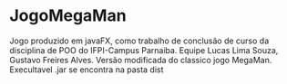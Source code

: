 # JogoMegaMan
Jogo produzido em javaFX, como trabalho de conclusão de curso da disciplina de POO do IFPI-Campus Parnaiba. Equipe Lucas Lima Souza,  Gustavo Freires Alves.
 Versão modificada do classico jogo MegaMan. Execultavel .jar se encontra na pasta dist

